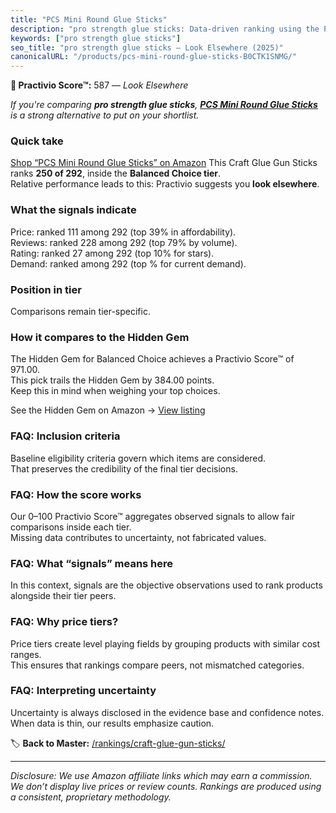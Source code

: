 ```yaml
---
title: "PCS Mini Round Glue Sticks"
description: "pro strength glue sticks: Data-driven ranking using the Practivio Score™. Positioned by quality, value, demand, findability, momentum."
keywords: ["pro strength glue sticks"]
seo_title: "pro strength glue sticks — Look Elsewhere (2025)"
canonicalURL: "/products/pcs-mini-round-glue-sticks-B0CTK1SNMG/"
---
```


**🚫 Practivio Score™:** 587 — _Look Elsewhere_


*If you're comparing **pro strength glue sticks**, **[PCS Mini Round Glue Sticks](https://www.amazon.com/dp/B0CTK1SNMG?tag=practivio-20)** is a strong alternative to put on your shortlist.*
### Quick take
[Shop “PCS Mini Round Glue Sticks” on Amazon](https://www.amazon.com/dp/B0CTK1SNMG?tag=practivio-20)
This Craft Glue Gun Sticks ranks **250 of 292**, inside the **Balanced Choice tier**.  
Relative performance leads to this: Practivio suggests you **look elsewhere**.

### What the signals indicate
Price: ranked 111 among 292 (top 39% in affordability).  
Reviews: ranked 228 among 292 (top 79% by volume).  
Rating: ranked 27 among 292 (top 10% for stars).  
Demand: ranked  among 292 (top % for current demand).

### Position in tier
Comparisons remain tier-specific.

### How it compares to the Hidden Gem
The Hidden Gem for Balanced Choice achieves a Practivio Score™ of 971.00.  
This pick trails the Hidden Gem by 384.00 points.  
Keep this in mind when weighing your top choices.  

See the Hidden Gem on Amazon → [View listing](https://www.amazon.com/dp/B0013CDGT6?tag=practivio-20)

### FAQ: Inclusion criteria
Baseline eligibility criteria govern which items are considered.  
That preserves the credibility of the final tier decisions.

### FAQ: How the score works
Our 0–100 Practivio Score™ aggregates observed signals to allow fair comparisons inside each tier.  
Missing data contributes to uncertainty, not fabricated values.

### FAQ: What “signals” means here
In this context, signals are the objective observations used to rank products alongside their tier peers.

### FAQ: Why price tiers?
Price tiers create level playing fields by grouping products with similar cost ranges.  
This ensures that rankings compare peers, not mismatched categories.

### FAQ: Interpreting uncertainty
Uncertainty is always disclosed in the evidence base and confidence notes.  
When data is thin, our results emphasize caution.


🏷️ **Back to Master:** [/rankings/craft-glue-gun-sticks/](/rankings/craft-glue-gun-sticks/)

---
_Disclosure: We use Amazon affiliate links which may earn a commission. We don’t display live prices or review counts. Rankings are produced using a consistent, proprietary methodology._
